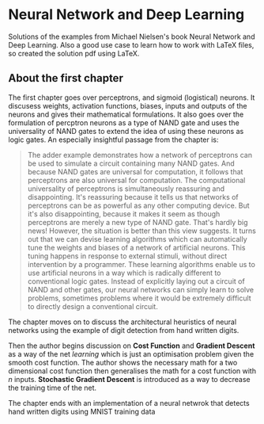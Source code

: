 # Neural Network and Deep Learning
Solutions of the examples from Michael Nielsen's book Neural Network and Deep Learning. Also a good use case to learn how to work with LaTeX files, so created the solution pdf using LaTeX.
## About the first chapter
The first chapter goes over perceptrons, and sigmoid (logistical) neurons. It discusess weights, activation functions, biases, inputs and outputs of the neurons and gives their mathematical formulations. It also goes over the formulation of percptron neurons as a type of NAND gate and uses the universality of NAND gates to extend the idea of using these neurons as logic gates. An especially insightful passage from the chapter is:
>The adder example demonstrates how a network of perceptrons can be used to simulate a circuit containing many NAND gates. And because NAND gates are universal for computation, it follows that perceptrons are also universal for computation.
The computational universality of perceptrons is simultaneously reassuring and disappointing. It's reassuring because it tells us that networks of perceptrons can be as powerful as any other computing device. But it's also disappointing, because it makes it seem as though perceptrons are merely a new type of NAND gate. That's hardly big news!
However, the situation is better than this view suggests. It turns out that we can devise learning algorithms which can automatically tune the weights and biases of a network of artificial neurons. This tuning happens in response to external stimuli, without direct intervention by a programmer. These learning algorithms enable us to use artificial neurons in a way which is radically different to conventional logic gates. Instead of explicitly laying out a circuit of NAND and other gates, our neural networks can simply learn to solve problems, sometimes problems where it would be extremely difficult to directly design a conventional circuit.

The chapter moves on to discuss the architectural heuristics of neural networks using the example of digit detection from hand written digits. 

Then the author begins discussion on **Cost Function** and **Gradient Descent** as a way of the net _learning_ which is just an optimisation problem given the smooth cost function. The author shows the necessary math for a two dimensional cost function then generalises the math for a cost function with _n_ inputs. **Stochastic Gradient Descent** is introduced as a way to decrease the training time of the net. 

The chapter ends with an implementation of a neural netwrok that detects hand written digits using MNIST training data
